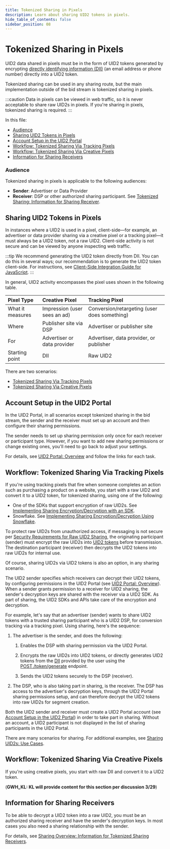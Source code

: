```yaml
---
title: Tokenized Sharing in Pixels
description: Learn about sharing UID2 tokens in pixels.
hide_table_of_contents: false
sidebar_position: 08
---
```


# Tokenized Sharing in Pixels

UID2 data shared in pixels must be in the form of UID2 tokens generated by encrypting [directly identifying information (DII)](../ref-info/glossary-uid.md#gl-dii) (an email address or phone number) directly into a UID2 token.

Tokenized sharing can be used in any sharing route, but the main implementation outside of the bid stream is tokenized sharing in pixels. 

:::caution
Data in pixels can be viewed in web traffic, so it is never acceptable to share raw UID2s in pixels. If you're sharing in pixels, tokenized sharing is required.
:::

In this file:

- [Audience](#audience)
- [Sharing UID2 Tokens in Pixels](#sharing-uid2-tokens-in-pixels)
- [Account Setup in the UID2 Portal](#account-setup-in-the-uid2-portal)
- [Workflow: Tokenized Sharing Via Tracking Pixels](#workflow-tokenized-sharing-via-tracking-pixels)
- [Workflow: Tokenized Sharing Via Creative Pixels](#workflow-tokenized-sharing-via-creative-pixels)
- [Information for Sharing Receivers](#information-for-sharing-receivers)

### Audience

Tokenized sharing in pixels is applicable to the following audiences:

- **Sender**: Advertiser or Data Provider
- **Receiver**: DSP or other authorized sharing participant. See [Tokenized Sharing: Information for Sharing Receiver](#tokenized-sharing-information-for-sharing-receiver).

## Sharing UID2 Tokens in Pixels

In instances where a UID2 is used in a pixel, client-side&#8212;for example, an advertiser or data provider sharing via a creative pixel or a tracking pixel&#8212;it must always be a UID2 token, not a raw UID2. Client-side activity is not secure and can be viewed by anyone inspecting web traffic.

:::tip
We recommend generating the UID2 token directly from DII. You can do this in several ways; our recommendation is to generate the UID2 token client-side. For instructions, see [Client-Side Integration Guide for JavaScript](../guides/publisher-client-side.md).
:::

In general, UID2 activity encompasses the pixel uses shown in the following table.

Pixel Type | Creative Pixel | Tracking Pixel | 
| :--- | :--- | :--- |
| What it measures | Impression (user sees an ad) | Conversion/retargeting (user does something) |
| Where | Publisher site via DSP |Advertiser or publisher site  |
| For | Advertiser or data provider | Advertiser, data provider, or publisher |
| Starting point | DII | Raw UID2 |

There are two scenarios:

- [Tokenized Sharing Via Tracking Pixels](#workflow-tokenized-sharing-via-tracking-pixels)
- [Tokenized Sharing Via Creative Pixels](#workflow-tokenized-sharing-via-creative-pixels)

## Account Setup in the UID2 Portal

In the UID2 Portal, in all scenarios except tokenized sharing in the bid stream, the sender and the receiver must set up an account and then configure their sharing permissions.

The sender needs to set up sharing permission only once for each receiver or participant type. However, if you want to add new sharing permissions or change existing ones, you'll need to go back to adjust your settings.

For details, see [UID2 Portal: Overview](../portal/portal-overview.md) and follow the links for each task.

## Workflow: Tokenized Sharing Via Tracking Pixels

If you're using tracking pixels that fire when someone completes an action such as purchasing a product on a website, you start with a raw UID2 and convert it to a UID2 token, for tokenized sharing, using one of the following:
- One of the SDKs that support encryption of raw UID2s. See [Implementing Sharing Encryption/Decryption with an SDK](sharing-tokenized-overview.md#implementing-sharing-encryptiondecryption-with-an-sdk).
- Snowflake. See [Implementing Sharing Encryption/Decryption Using Snowflake](sharing-tokenized-overview.md#implementing-sharing-encryptiondecryption-using-snowflake).

To protect raw UID2s from unauthorized access, if messaging is not secure per [Security Requirements for Raw UID2 Sharing](sharing-overview.md#security-requirements-for-raw-uid2-sharing), the originating participant (sender) must encrypt the raw UID2s into [UID2 tokens](../ref-info/glossary-uid.md#gl-uid2-token) before transmission. The destination participant (receiver) then decrypts the UID2 tokens into raw UID2s for internal use.

Of course, sharing UID2s via UID2 tokens is also an option, in any sharing scenario.

The UID2 sender specifies which receivers can decrypt their UID2 tokens, by configuring permissions in the UID2 Portal (see [UID2 Portal: Overview](../portal/portal-overview.md)). When a sender grants permission to a receiver for UID2 sharing, the sender's decryption keys are shared with the receiver via a UID2 SDK. As part of sharing, the UID2 SDKs and APIs take care of the encryption and decryption.

For example, let's say that an advertiser (sender) wants to share UID2 tokens with a trusted sharing participant who is a UID2 DSP, for conversion tracking via a tracking pixel. Using sharing, here's the sequence:

1. The advertiser is the sender, and does the following:

   1. Enables the DSP with sharing permission via the UID2 Portal.

   2. Encrypts the raw UID2s into UID2 tokens, or directly generates UID2 tokens from the [DII](../ref-info/glossary-uid.md#gl-dii) provided by the user using the [POST&nbsp;/token/generate](../endpoints/post-token-generate.md) endpoint.
   
   3. Sends the UID2 tokens securely to the DSP (receiver).

2. The DSP, who is also taking part in sharing, is the receiver. The DSP has access to the advertiser's decryption keys, through the UID2 Portal sharing permissions setup, and can therefore decrypt the UID2 tokens into raw UID2s for segment creation.

Both the UID2 sender and receiver must create a UID2 Portal account (see [Account Setup in the UID2 Portal](#account-setup-in-the-uid2-portal)) in order to take part in sharing. Without an account, a UID2 participant is not displayed in the list of sharing participants in the UID2 Portal.

There are many scenarios for sharing. For additional examples, see [Sharing UID2s: Use Cases](sharing-use-cases.md).

## Workflow: Tokenized Sharing Via Creative Pixels

If you're using creative pixels, you start with raw DII and convert it to a UID2 token.

(**GWH_KL: KL will provide content for this section per discussion 3/29**)

## Information for Sharing Receivers

To be able to decrypt a UID2 token into a raw UID2, you must be an authorized sharing receiver and have the sender's decryption keys. In most cases you also need a sharing relationship with the sender.

For details, see [Sharing Overview: Information for Tokenized Sharing Receivers](sharing-tokenized-overview.md#information-for-tokenized-sharing-receivers). 
